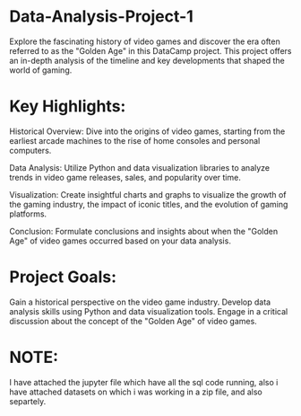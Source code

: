 # Data-Analysis-Project-1
Explore the fascinating history of video games and discover the era often referred to as the "Golden Age" in this DataCamp project. This project offers an in-depth analysis of the timeline and key developments that shaped the world of gaming.

# Key Highlights:

Historical Overview: Dive into the origins of video games, starting from the earliest arcade machines to the rise of home consoles and personal computers.

 Data Analysis: Utilize Python and data visualization libraries to analyze trends in video game releases, sales, and popularity over time.

 Visualization: Create insightful charts and graphs to visualize the growth of the gaming industry, the impact of iconic titles, and the evolution of gaming platforms.

 Conclusion: Formulate conclusions and insights about when the "Golden Age" of video games occurred based on your data analysis.

# Project Goals:

Gain a historical perspective on the video game industry.
Develop data analysis skills using Python and data visualization tools.
Engage in a critical discussion about the concept of the "Golden Age" of video games.

# NOTE:
I have attached the jupyter file which have all the sql code running, also i have attached datasets on which i was working in a zip file, and also separtely.

